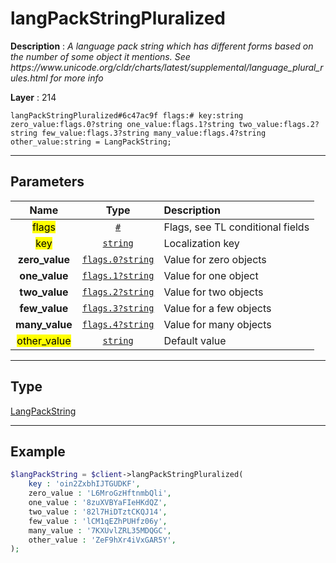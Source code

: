# langPackStringPluralized

**Description** : *A language pack string which has different forms based on the number of some object it mentions\. See https://www\.unicode\.org/cldr/charts/latest/supplemental/language\_plural\_rules\.html for more info*

**Layer** : 214

```tl
langPackStringPluralized#6c47ac9f flags:# key:string zero_value:flags.0?string one_value:flags.1?string two_value:flags.2?string few_value:flags.3?string many_value:flags.4?string other_value:string = LangPackString;
```

---

## Parameters

| Name | Type | Description |
| :---: | :---: | :--- |
| <mark>flags</mark> | [`#`](type/#) | Flags, see TL conditional fields |
| <mark>key</mark> | [`string`](type/string) | Localization key |
| **zero_value** | [`flags.0?string`](type/string) | Value for zero objects |
| **one_value** | [`flags.1?string`](type/string) | Value for one object |
| **two_value** | [`flags.2?string`](type/string) | Value for two objects |
| **few_value** | [`flags.3?string`](type/string) | Value for a few objects |
| **many_value** | [`flags.4?string`](type/string) | Value for many objects |
| <mark>other_value</mark> | [`string`](type/string) | Default value |

---

## Type

[LangPackString](type/LangPackString)

---

## Example

```php
$langPackString = $client->langPackStringPluralized(
	key : 'oin2ZxbhIJTGUDKF',
	zero_value : 'L6MroGzHftnmbQli',
	one_value : '8zuXVBYaFIeHKdQZ',
	two_value : '82l7HiDTztCKQJ14',
	few_value : 'lCM1qEZhPUHfz06y',
	many_value : '7KXUvlZRL35MDQGC',
	other_value : 'ZeF9hXr4iVxGAR5Y',
);
```